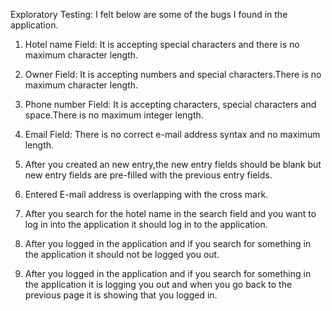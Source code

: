Exploratory Testing: I felt below are some of the bugs I found in the application.1. Hotel name Field: It is accepting special characters and there is no maximum character length.2. Owner Field: It is accepting numbers and special characters.There is no maximum character length.3. Phone number Field: It is accepting characters, special characters and space.There is no maximum integer length.4. Email Field: There is no correct e-mail address syntax and no maximum length.5. After you created an new entry,the new entry fields should be blank but new entry fields are pre-filled with the previous entry fields.6. Entered E-mail address is overlapping with the cross mark.7. After you search for the hotel name in the search field and you want to log in into the application it should log in to the application.8. After you logged in the application and if you search for something in the application it should not be logged you out.9. After you logged in the application and if you search for something in the application it is logging you out and when you go back to the previous page it is showing that you logged in.